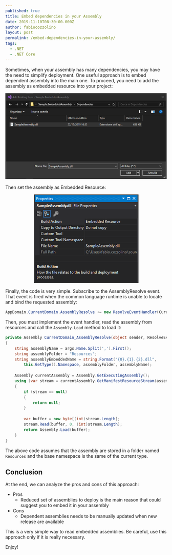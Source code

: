 ```yaml
---
published: true
title: Embed dependencies in your Assembly
date: 2019-11-10T08:30:00.000Z
author: fabiocozzolino
layout: post
permalink: /embed-dependencies-in-your-assembly/
tags:
  - .NET
  - .NET Core
---
```

Sometimes, when your assembly has many dependencies, you may have the need to simplify deployment. One useful approach is to embed dependent assembly into the main one. To proceed, you need to add the assembly as embedded resource into your project:

<p align="center">
  <img src="/assets/img/add_embedassembly.png" alt="Add Embed Assembly">
</p>

Then set the assembly as Embedded Resource:

<p align="center">
  <img src="/assets/img/add_embedassembly_2.png" alt="Set Embedded Resource">
</p>

Finally, the code is very simple. Subscribe to the AssemblyResolve event. That event is fired when the common language runtime is unable to locate and bind the requested assembly:

``` csharp
AppDomain.CurrentDomain.AssemblyResolve += new ResolveEventHandler(CurrentDomain_AssemblyResolve);
```

Then, you must implement the event handler, read the assembly from resources and call the `Assembly.Load` method to load it:

``` csharp
private Assembly CurrentDomain_AssemblyResolve(object sender, ResolveEventArgs args)
{
    string assemblyName = args.Name.Split(',').First();
    string assemblyFolder = "Resources";
    string assemblyEmbeddedName = string.Format("{0}.{1}.{2}.dll",
        this.GetType().Namespace, assemblyFolder, assemblyName);

    Assembly currentAssembly = Assembly.GetExecutingAssembly();
    using (var stream = currentAssembly.GetManifestResourceStream(assemblyEmbeddedName))
    {
        if (stream == null)
        {
            return null;
        }

        var buffer = new byte[(int)stream.Length];
        stream.Read(buffer, 0, (int)stream.Length);
        return Assembly.Load(buffer);
    }
}
```

The above code assumes that the assembly are stored in a folder named `Resources` and the base namespace is the same of the current type.

## Conclusion
At the end, we can analyze the pros and cons of this approach:
* Pros
  * Reduced set of assemblies to deploy is the main reason that could suggest you to embed it in your assembly
* Cons
  * Dependent assemblies needs to be manually updated when new release are available
  
This is a very simple way to read embedded assemblies. Be careful, use this approach only if it is really necessary.

Enjoy!
